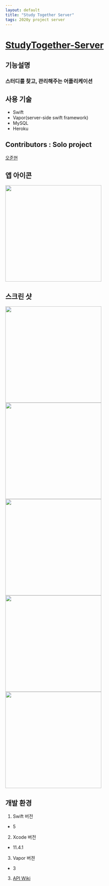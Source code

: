 ```yaml
---
layout: default
title: "Study Together Server"
tags: 2020y project server
---
```


# [StudyTogether-Server](https://github.com/SKHU-STUDY/Server)



## 기능설명

### 스터디를 찾고, 관리해주는 어플리케이션

## 사용 기술

- Swift
- Vapor(server-side swift framework)
- MySQL
- Heroku 

## Contributors : Solo project

[오준현](https://github.com/5anniversary)

앱 아이콘
------------

<img src="https://user-images.githubusercontent.com/22820675/84229893-af375480-ab25-11ea-88d5-cafca8989a47.png" width="300">



스크린 샷
------------
<img src="https://user-images.githubusercontent.com/22820675/84229813-78613e80-ab25-11ea-9d46-bbed6a2a35e4.png" width="300">
<img src="https://user-images.githubusercontent.com/22820675/84229817-7b5c2f00-ab25-11ea-9fbf-28810d475cea.png" width="300">
<img src="https://user-images.githubusercontent.com/22820675/84229820-7d25f280-ab25-11ea-87da-346105366420.png" width="300">
<img src="https://user-images.githubusercontent.com/22820675/84229822-7dbe8900-ab25-11ea-8b78-1833bfacb86f.png" width="300">
<img src="https://user-images.githubusercontent.com/22820675/84229825-7e571f80-ab25-11ea-9dc6-f09882f735fc.png" width="300">


개발 환경
------------
1. Swift 버전
- 5

2. Xcode 버전
- 11.4.1

3. Vapor 버젼
- 3

3. [API Wiki](https://github.com/SKHU-STUDY/Server/wiki)

